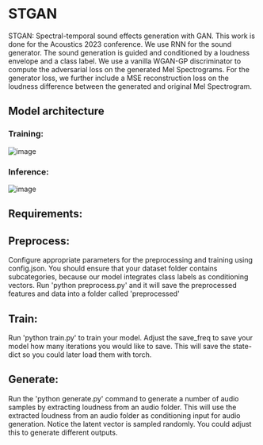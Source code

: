 # STGAN
STGAN: Spectral-temporal sound effects generation with GAN.
This work is done for the Acoustics 2023 conference. 
We use RNN for the sound generator. The sound generation is guided and conditioned by a loudness envelope and a class label. We use a vanilla WGAN-GP discriminator to compute the adversarial loss on the generated Mel Spectrograms. 
For the generator loss, we further include a MSE reconstruction loss on the loudness difference between the generated and original Mel Spectrogram.

## Model architecture
### Training: 
![image](https://github.com/Reinliu/STGAN/assets/50271800/c10154bb-d875-4c29-904d-0f1eb675ee9c)

### Inference:
![image](https://github.com/Reinliu/STGAN/assets/50271800/aaecfb15-64e7-41ff-8ae4-c70f4b59976f)


## Requirements:

## Preprocess:
Configure appropriate parameters for the preprocessing and training using config.json.
You should ensure that your dataset folder contains subcategories, because our model integrates class labels as conditioning vectors.
Run 'python preprocess.py' and it will save the preprocessed features and data into a folder called 'preprocessed'

## Train:
Run 'python train.py' to train your model. 
Adjust the save_freq to save your model how many iterations you would like to save.
This will save the state-dict so you could later load them with torch.

## Generate:
Run the 'python generate.py' command to generate a number of audio samples by extracting loudness from an audio folder.
This will use the extracted loudness from an audio folder as conditioning input for audio generation. Notice the latent vector is sampled randomly. You could adjust this to generate different outputs.

